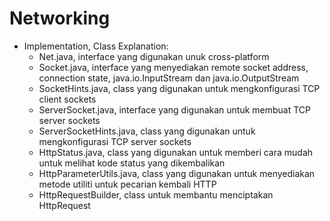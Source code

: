 # Networking

* Implementation, Class Explanation:
  - Net.java, interface yang digunakan unuk cross-platform
  - Socket.java, interface yang menyediakan remote socket address, connection state, java.io.InputStream dan java.io.OutputStream
  - SocketHints.java,  class yang digunakan untuk mengkonfigurasi TCP client sockets
  - ServerSocket.java, interface yang digunakan untuk membuat TCP server sockets
  - ServerSocketHints.java, class yang digunakan untuk mengkonfigurasi TCP server sockets
  - HttpStatus.java, class yang digunakan untuk memberi cara mudah untuk melihat kode status yang dikembalikan
  - HttpParameterUtils.java, class yang digunakan untuk menyediakan metode utiliti untuk pecarian kembali HTTP
  - HttpRequestBuilder, class untuk membantu menciptakan HttpRequest
